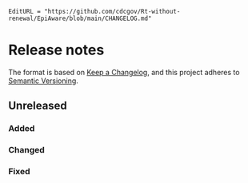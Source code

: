 ```@meta
EditURL = "https://github.com/cdcgov/Rt-without-renewal/EpiAware/blob/main/CHANGELOG.md"
```

# Release notes

The format is based on [Keep a Changelog](https://keepachangelog.com/en/1.0.0/),
and this project adheres to [Semantic Versioning](https://semver.org/spec/v2.0.0.html).

## Unreleased

### Added

### Changed

### Fixed
